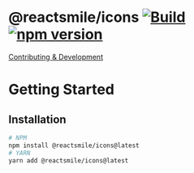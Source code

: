 # @reactsmile/icons [![Build](https://github.com/corlogix/reactsmile/actions/workflows/build.yml/badge.svg?branch=main)](https://github.com/corlogix/reactsmile/actions/workflows/build.yml) [![npm version](https://badge.fury.io/js/@reactsmile%2Ficons.svg)](https://badge.fury.io/js/@reactsmile%2Ficons.svg)

[Contributing & Development](../../README.md)

# Getting Started

## Installation
```bash
# NPM
npm install @reactsmile/icons@latest
# YARN
yarn add @reactsmile/icons@latest
```
